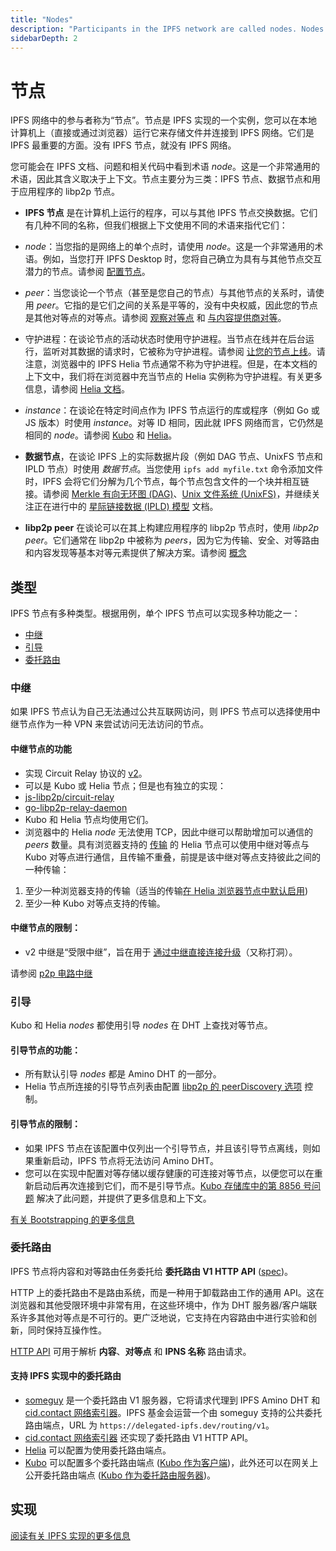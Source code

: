 ```yaml
---
title: "Nodes"
description: "Participants in the IPFS network are called nodes. Nodes are the most important aspect of IPFS - without nodes running the IPFS daemon, there would be no IPFS network. This page discusses what nodes are, current IPFS implementations, and the types of services different nodes can offer."
sidebarDepth: 2
---
```


# 节点

IPFS 网络中的参与者称为“节点”。节点是 IPFS 实现的一个实例，您可以在本地计算机上（直接或通过浏览器）运行它来存储文件并连接到 IPFS 网络。它们是 IPFS 最重要的方面。没有 IPFS 节点，就没有 IPFS 网络。

您可能会在 IPFS 文档、问题和相关代码中看到术语 _node_。这是一个非常通用的术语，因此其含义取决于上下文。节点主要分为三类：IPFS 节点、数据节点和用于应用程序的 libp2p 节点。

* __IPFS 节点__ 是在计算机上运行的程序，可以与其他 IPFS 节点交换数据。它们有几种不同的名称，但我们根据上下文使用不同的术语来指代它们：

* _node_：当您指的是网络上的单个点时，请使用 _node_。这是一个非常通用的术语。例如，当您打开 IPFS Desktop 时，您将自己确立为具有与其他节点交互潜力的节点。请参阅 [配置节点](../how-to/configure-node.md)。
* _peer_：当您谈论一个节点（甚至是您自己的节点）与其他节点的关系时，请使用 _peer_。它指的是它们之间的关系是平等的，没有中央权威，因此您的节点是其他对等点的对等点。请参阅 [观察对等点](../how-to/observe-peers.md) 和 [与内容提供商对等](../how-to/peering-with-content-providers.md)。
* 守护进程：在谈论节点的活动状态时使用守护进程。当节点在线并在后台运行，监听对其数据的请求时，它被称为守护进程。请参阅 [让您的节点上线](../how-to/command-line-quick-start.md#take-your-node-online)。请注意，浏览器中的 IPFS Helia 节点通常不称为守护进程。但是，在本文档的上下文中，我们将在浏览器中充当节点的 Helia 实例称为守护进程。有关更多信息，请参阅 [Helia 文档](https://github.com/ipfs/helia/wiki)。
* _instance_：在谈论在特定时间点作为 IPFS 节点运行的库或程序（例如 Go 或 JS 版本）时使用 _instance_。对等 ID 相同，因此就 IPFS 网络而言，它仍然是相同的 _node_。请参阅 [Kubo](../reference/go/api.md) 和 [Helia](../reference/js/api.md#TODO_JS_IPFS_DEPRECATION)。

* __数据节点__，在谈论 IPFS 上的实际数据片段（例如 DAG 节点、UnixFS 节点和 IPLD 节点）时使用 _数据节点_。当您使用 `ipfs add myfile.txt` 命令添加文件时，IPFS 会将它们分解为几个节点，每个节点包含文件的一个块并相互链接。请参阅 [Merkle 有向无环图 (DAG)](../concepts/merkle-dag.md)、[Unix 文件系统 (UnixFS)](../concepts/file-systems.md#unix-file-system-unixfs)，并继续关注正在进行中的 [星际链接数据 (IPLD) 模型](../concepts/ipld.md) 文档。

* __libp2p peer__ 在谈论可以在其上构建应用程序的 libp2p 节点时，使用 _libp2p peer_。它们通常在 libp2p 中被称为 _peers_，因为它为传输、安全、对等路由和内容发现等基本对等元素提供了解决方案。请参阅 [概念](../concepts/libp2p.md)

## 类型

IPFS 节点有多种类型。根据用例，单个 IPFS 节点可以实现多种功能之一：

- [中继](#relay)
- [引导](#bootstrap)
- [委托路由](#delegated-routing)

### 中继

如果 IPFS 节点认为自己无法通过公共互联网访问，则 IPFS 节点可以选择使用中继节点作为一种 VPN 来尝试访问无法访问的节点。

#### 中继节点的功能

- 实现 Circuit Relay 协议的 [v2](https://github.com/libp2p/specs/blob/master/relay/circuit-v2.md)。
- 可以是 Kubo 或 Helia 节点；但是也有独立的实现：
- [js-libp2p/circuit-relay](https://github.com/libp2p/js-libp2p/blob/master/doc/CONFIGURATION.md#setup-with-relay)
- [go-libp2p-relay-daemon](https://github.com/libp2p/go-libp2p-relay-daemon)
- Kubo 和 Helia 节点均使用它们。
- 浏览器中的 Helia _node_ 无法使用 TCP，因此中继可以帮助增加可以通信的 _peers_ 数量。具有浏览器支持的 [传输](https://github.com/libp2p/js-libp2p/blob/master/doc/CONFIGURATION.md#transport) 的 Helia 节点可以使用中继对等点与 Kubo 对等点进行通信，且传输不重叠，前提是该中继对等点支持彼此之间的一种传输：
1. 至少一种浏览器支持的传输（适当的传输[在 Helia 浏览器节点中默认启用](https://github.com/ipfs/helia/blob/d2a928aa1590d5aa642c4c6747d5282f665af43f/packages/helia/src/utils/libp2p-defaults.browser.ts))
2. 至少一种 Kubo 对等点支持的传输。

#### 中继节点的限制：
- v2 中继是“受限中继”，旨在用于 [通过中继直接连接升级](https://github.com/libp2p/specs/blob/master/relay/DCUtR.md)（又称打洞）。

请参阅 [p2p 电路中继](https://github.com/libp2p/specs/tree/master/relay)

### 引导

Kubo 和 Helia _nodes_ 都使用引导 _nodes_ 在 DHT 上查找对等节点。

#### 引导节点的功能：

- 所有默认引导 _nodes_ 都是 Amino DHT 的一部分。
- Helia 节点所连接的引导节点列表由配置 [libp2p 的 peerDiscovery 选项](https://github.com/libp2p/js-libp2p/blob/master/doc/CONFIGURATION.md#peer-discovery) 控制。

#### 引导节点的限制：

- 如果 IPFS 节点在该配置中仅列出一个引导节点，并且该引导节点离线，则如果重新启动，IPFS 节点将无法访问 Amino DHT。
- 您可以在实现中配置对等存储以缓存健康的可连接对等节点，以便您可以在重新启动后再次连接到它们，而不是引导节点。[Kubo 存储库中的第 8856 号问题](https://github.com/ipfs/kubo/pull/8856) 解决了此问题，并提供了更多信息和上下文。

[有关 Bootstrapping 的更多信息](../how-to/modify-bootstrap-list.md)

### 委托路由

IPFS 节点将内容和对等路由任务委托给 **委托路由 V1 HTTP API** ([spec](https://specs.ipfs.tech/routing/http-routing-v1/))。

HTTP 上的委托路由不是路由系统，而是一种用于卸载路由工作的通用 API。这在浏览器和其他受限环境中非常有用，在这些环境中，作为 DHT 服务器/客户端联系许多其他对等点是不可行的。更广泛地说，它支持在内容路由中进行实验和创新，同时保持互操作性。

[HTTP API](https://specs.ipfs.tech/routing/http-routing-v1/) 可用于解析 **内容**、**对等点** 和 **IPNS 名称** 路由请求。

#### 支持 IPFS 实现中的委托路由

- [someguy](https://github.com/ipfs-shipyard/someguy) 是一个委托路由 V1 服务器，它将请求代理到 IPFS Amino DHT 和 [cid.contact 网络索引器](https://cid.contact/)。IPFS 基金会运营一个由 someguy 支持的公共委托路由端点，URL 为 `https://delegated-ipfs.dev/routing/v1`。
- [cid.contact 网络索引器](https://cid.contact/) 还实现了委托路由 V1 HTTP API。
- [Helia](https://github.com/ipfs/helia/tree/main/packages/http#example---with-custom-gateways-and-delegated-routing-endpoints) 可以配置为使用委托路由端点。
- [Kubo](https://github.com/ipfs/kubo/blob/master/docs/delegated-routing.md) 可以配置多个委托路由端点 ([Kubo 作为客户端](https://github.com/ipfs/kubo/blob/master/docs/config.md#routingtype))，此外还可以在网关上公开委托路由端点 ([Kubo 作为委托路由服务器](https://github.com/ipfs/kubo/blob/master/docs/config.md#gatewayexposeroutingapi))。

## 实现

[阅读有关 IPFS 实现的更多信息](./ipfs-implementations.md)